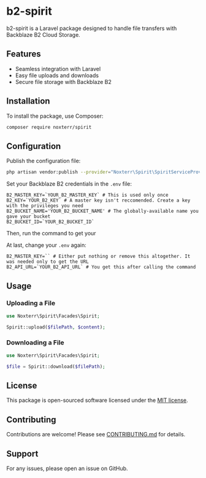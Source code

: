 # b2-spirit

b2-spirit is a Laravel package designed to handle file transfers with Backblaze B2 Cloud Storage.

## Features

- Seamless integration with Laravel
- Easy file uploads and downloads
- Secure file storage with Backblaze B2

## Installation

To install the package, use Composer:

```bash
composer require noxterr/spirit
```

## Configuration

Publish the configuration file:

```bash
php artisan vendor:publish --provider="Noxterr\Spirit\SpiritServiceProvider"
```

Set your Backblaze B2 credentials in the `.env` file:

```env
B2_MASTER_KEY=`YOUR_B2_MASTER_KEY` # This is used only once
B2_KEY=`YOUR_B2_KEY` # A master key isn't reccomended. Create a key with the privileges you need
B2_BUCKET_NAME='YOUR_B2_BUCKET_NAME' # The globally-available name you gave your bucket
B2_BUCKET_ID=`YOUR_B2_BUCKET_ID`
```

Then, run the command to get your

At last, change your `.env` again:

```env
B2_MASTER_KEY=`` # Either put nothing or remove this altogether. It was needed only to get the URL
B2_API_URL=`YOUR_B2_API_URL` # You get this after calling the command
```

## Usage

### Uploading a File

```php
use Noxterr\Spirit\Facades\Spirit;

Spirit::upload($filePath, $content);
```

### Downloading a File

```php
use Noxterr\Spirit\Facades\Spirit;

$file = Spirit::download($filePath);
```

## License

This package is open-sourced software licensed under the [MIT license](LICENSE).

## Contributing

Contributions are welcome! Please see [CONTRIBUTING.md](CONTRIBUTING.md) for details.

## Support

For any issues, please open an issue on GitHub.
